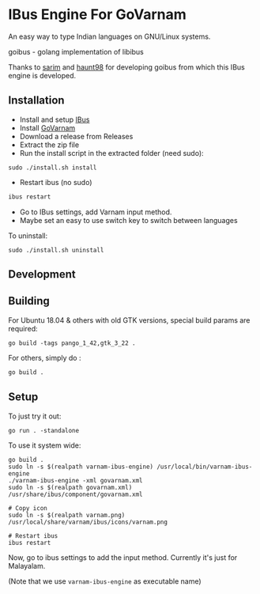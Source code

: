 # IBus Engine For GoVarnam

An easy way to type Indian languages on GNU/Linux systems.

goibus - golang implementation of libibus

Thanks to [sarim](https://github.com/sarim/goibus) and [haunt98](https://github.com/haunt98/goibus) for developing goibus from which this IBus engine is developed.

## Installation

* Install and setup [IBus](https://wiki.archlinux.org/title/IBus)
* Install [GoVarnam](https://github.com/varnamproject/govarnam)
* Download a release from Releases
* Extract the zip file
* Run the install script in the extracted folder (need sudo):
```
sudo ./install.sh install
```
* Restart ibus (no sudo)
```bash
ibus restart
```
* Go to IBus settings, add Varnam input method.
* Maybe set an easy to use switch key to switch between languages

To uninstall:
```
sudo ./install.sh uninstall
```

## Development

## Building

For Ubuntu 18.04 & others with old GTK versions, special build params are required:
```
go build -tags pango_1_42,gtk_3_22 .
```

For others, simply do :

```bash
go build .
```

## Setup

To just try it out:
```
go run . -standalone
```

To use it system wide:
```
go build .
sudo ln -s $(realpath varnam-ibus-engine) /usr/local/bin/varnam-ibus-engine
./varnam-ibus-engine -xml govarnam.xml
sudo ln -s $(realpath govarnam.xml) /usr/share/ibus/component/govarnam.xml

# Copy icon
sudo ln -s $(realpath varnam.png) /usr/local/share/varnam/ibus/icons/varnam.png

# Restart ibus
ibus restart
```

Now, go to ibus settings to add the input method. Currently it's just for Malayalam.

(Note that we use `varnam-ibus-engine` as executable name)
